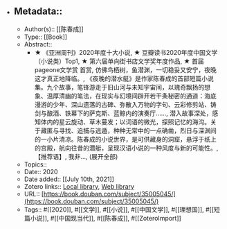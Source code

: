 - ## Metadata::
    - Author(s):: [[陈春成]]
    - Type:: [[Book]]
    - Abstract::
        - ★ 《亚洲周刊》2020年度十大小说, ★ 豆瓣读书2020年度中国文学（小说类）Top1, ★ 第六届单向街书店文学奖年度作品, ★ 首届pageone文学赏 首赏, 仿佛鸟栖树，鱼潜渊，一切稳妥又安宁，夜晚这才真正地降临。, 《夜晚的潜水艇》是作家陈春成的首部短篇小说集。九个故事，笔锋游走于旧山河与未知宇宙间，以瑰奇飘扬的想象、温厚清幽的笔法，在现实与幻境间辟开若干条秘密的通道：海底漫游的少年、深山遗落的古碑、弥散入万物的字句、云彩修剪站、铸剑与酿酒、铁幕下的萨克斯、蓝鲸内的演奏厅……, 潜入故事深处，感知体内的星云旋动、草木蔓发；以词语的微光，探照记忆的海沟。关于藏匿与寻找、追捕与逃遁，种种无常中的一点确凿，烈日与深渊间的一小片清凉。陈春成的小说世界，是可供藏身的洞窟，悬浮于纸上的宫殿，航向往昔的潜艇，呈现汉语小说的一种风度与新的可能性。, 【推荐语】, 我非..., (展开全部)
    - Topics:: 
    - Date:: 2020
    - Date added:: [[July 10th, 2021]]
    - Zotero links:: [Local library](zotero://select/library/items/JKWVFBUP), [Web library](https://www.zotero.org/users/7147715/items/JKWVFBUP)
    - URL:: [https://book.douban.com/subject/35005045/](https://book.douban.com/subject/35005045/)
    - Tags:: #[[2020]], #[[文学]], #[[小说]], #[[中国文学]], #[[理想国]], #[[短篇小说]], #[[中国现当代]], #[[陈春成]], #[[ZoteroImport]]
